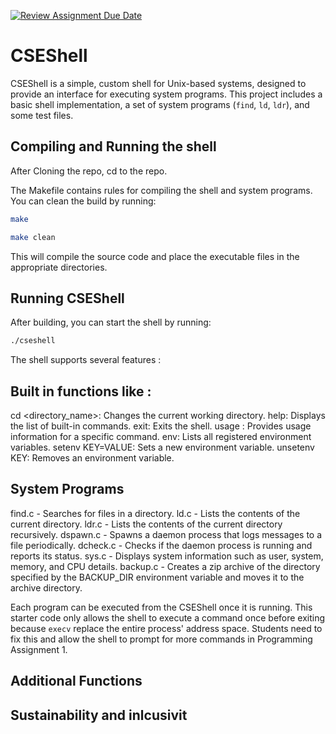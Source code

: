 [![Review Assignment Due Date](https://classroom.github.com/assets/deadline-readme-button-22041afd0340ce965d47ae6ef1cefeee28c7c493a6346c4f15d667ab976d596c.svg)](https://classroom.github.com/a/u16ttUuk)
# CSEShell

CSEShell is a simple, custom shell for Unix-based systems, designed to provide an interface for executing system programs. This project includes a basic shell implementation, a set of system programs (`find`, `ld`, `ldr`), and some test files.

## Compiling and Running the shell 

After Cloning the repo, cd to the repo.

The Makefile contains rules for compiling the shell and system programs. You can clean the build by running:

```bash
make
```

```bash
make clean
```

This will compile the source code and place the executable files in the appropriate directories.

## Running CSEShell

After building, you can start the shell by running:

```bash
./cseshell
```

The shell supports several features : 

## Built in functions like : 

cd <directory_name>: Changes the current working directory.
help: Displays the list of built-in commands.
exit: Exits the shell.
usage <command>: Provides usage information for a specific command.
env: Lists all registered environment variables.
setenv KEY=VALUE: Sets a new environment variable.
unsetenv KEY: Removes an environment variable.

## System Programs
find.c - Searches for files in a directory.
ld.c - Lists the contents of the current directory.
ldr.c - Lists the contents of the current directory recursively.
dspawn.c - Spawns a daemon process that logs messages to a file periodically.
dcheck.c - Checks if the daemon process is running and reports its status.
sys.c - Displays system information such as user, system, memory, and CPU details.
backup.c - Creates a zip archive of the directory specified by the BACKUP_DIR environment variable and moves it to the archive directory.

Each program can be executed from the CSEShell once it is running. This starter code only allows the shell to execute a command once before exiting because `execv` replace the entire process' address space. Students need to fix this and allow the shell to prompt for more commands in Programming Assignment 1.


## Additional Functions

## Sustainability and inlcusivit
